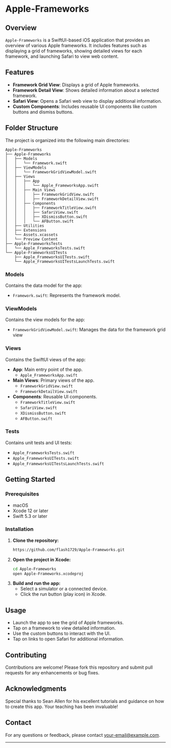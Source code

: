 
# Apple-Frameworks

## Overview
`Apple-Frameworks` is a SwiftUI-based iOS application that provides an overview of various Apple frameworks. It includes features such as displaying a grid of frameworks, showing detailed views for each framework, and launching Safari to view web content.

## Features
- **Framework Grid View**: Displays a grid of Apple frameworks.
- **Framework Detail View**: Shows detailed information about a selected framework.
- **Safari View**: Opens a Safari web view to display additional information.
- **Custom Components**: Includes reusable UI components like custom buttons and dismiss buttons.

## Folder Structure
The project is organized into the following main directories:

```
Apple-Frameworks
├── Apple-Frameworks
│   ├── Models
│   │   └── Framework.swift
│   ├── ViewModels
│   │   └── FrameworkGridViewModel.swift
│   ├── Views
│   │   ├── App
│   │   │   └── Apple_FrameworksApp.swift
│   │   ├── Main Views
│   │   │   ├── FrameworkGridView.swift
│   │   │   ├── FrameworkDetailView.swift
│   │   ├── Components
│   │   │   ├── FrameworkTitleView.swift
│   │   │   ├── SafariView.swift
│   │   │   ├── XDismissButton.swift
│   │   │   └── AFButton.swift
│   ├── Utilities
│   ├── Extensions
│   └── Assets.xcassets
│   └── Preview Content
├── Apple-FrameworksTests
│   └── Apple_FrameworksTests.swift
└── Apple-FrameworksUITests
    ├── Apple_FrameworksUITests.swift
    └── Apple_FrameworksUITestsLaunchTests.swift
```

### Models
Contains the data model for the app:
- `Framework.swift`: Represents the framework model.

### ViewModels
Contains the view models for the app:
- `FrameworkGridViewModel.swift`: Manages the data for the framework grid view
### Views
Contains the SwiftUI views of the app:
- **App**: Main entry point of the app.
  - `Apple_FrameworksApp.swift`
- **Main Views**: Primary views of the app.
  - `FrameworkGridView.swift`
  - `FrameworkDetailView.swift`
- **Components**: Reusable UI components.
  - `FrameworkTitleView.swift`
  - `SafariView.swift`
  - `XDismissButton.swift`
  - `AFButton.swift`

### Tests
Contains unit tests and UI tests:
- `Apple_FrameworksTests.swift`
- `Apple_FrameworksUITests.swift`
- `Apple_FrameworksUITestsLaunchTests.swift`

## Getting Started

### Prerequisites
- macOS
- Xcode 12 or later
- Swift 5.3 or later

### Installation
1. **Clone the repository:**
    ```sh
    https://github.com/flash1729/Apple-Frameworks.git
    ```
2. **Open the project in Xcode:**
    ```sh
    cd Apple-Frameworks
    open Apple-Frameworks.xcodeproj
    ```
3. **Build and run the app:**
    - Select a simulator or a connected device.
    - Click the run button (play icon) in Xcode.

## Usage
- Launch the app to see the grid of Apple frameworks.
- Tap on a framework to view detailed information.
- Use the custom buttons to interact with the UI.
- Tap on links to open Safari for additional information.

## Contributing
Contributions are welcome! Please fork this repository and submit pull requests for any enhancements or bug fixes.

## Acknowledgments

Special thanks to Sean Allen for his excellent tutorials and guidance on how to create this app. Your teaching has been invaluable!

## Contact
For any questions or feedback, please contact [your-email@example.com](mailto:sherlockedaditya@gmail.com).

---
